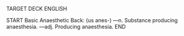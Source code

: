 TARGET DECK
ENGLISH

START
Basic
Anaesthetic
Back: (us anes-) —n. Substance producing anaesthesia. —adj. Producing anaesthesia.
END
